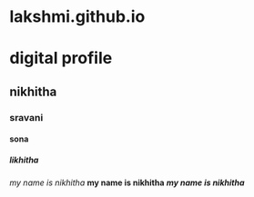 # lakshmi.github.io
# digital profile
## nikhitha
### sravani
#### sona
##### likhitha
*my name is nikhitha*
**my name is nikhitha**
***my name is nikhitha***
